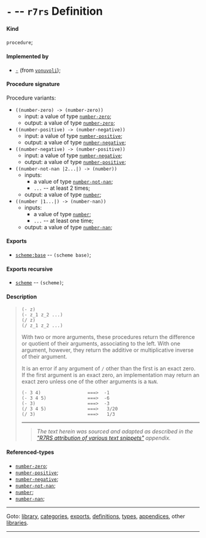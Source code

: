 

<a id='definition__r7rs__ZZZZ__2d'></a>

# `-` -- `r7rs` Definition


<a id='definition__r7rs__ZZZZ__2d__kind'></a>

#### Kind

`procedure`;


<a id='definition__r7rs__ZZZZ__2d__implemented-by'></a>

#### Implemented by

 * [`-`](../../vonuvoli/definitions/ZZZZ__2d.md#definition__vonuvoli__ZZZZ__2d) (from [`vonuvoli`](../../vonuvoli/_index.md#library__vonuvoli));


<a id='definition__r7rs__ZZZZ__2d__procedure-signature'></a>

#### Procedure signature

Procedure variants:
 * `((number-zero) -> (number-zero))`
   * input: a value of type [`number-zero`](../../r7rs/types/number-zero.md#type__r7rs__number-zero);
   * output: a value of type [`number-zero`](../../r7rs/types/number-zero.md#type__r7rs__number-zero);
 * `((number-positive) -> (number-negative))`
   * input: a value of type [`number-positive`](../../r7rs/types/number-positive.md#type__r7rs__number-positive);
   * output: a value of type [`number-negative`](../../r7rs/types/number-negative.md#type__r7rs__number-negative);
 * `((number-negative) -> (number-positive))`
   * input: a value of type [`number-negative`](../../r7rs/types/number-negative.md#type__r7rs__number-negative);
   * output: a value of type [`number-positive`](../../r7rs/types/number-positive.md#type__r7rs__number-positive);
 * `((number-not-nan |2...|) -> (number))`
   * inputs:
     * a value of type [`number-not-nan`](../../r7rs/types/number-not-nan.md#type__r7rs__number-not-nan);
     * `...` -- at least 2 times;
   * output: a value of type [`number`](../../r7rs/types/number.md#type__r7rs__number);
 * `((number |1...|) -> (number-nan))`
   * inputs:
     * a value of type [`number`](../../r7rs/types/number.md#type__r7rs__number);
     * `...` -- at least one time;
   * output: a value of type [`number-nan`](../../r7rs/types/number-nan.md#type__r7rs__number-nan);


<a id='definition__r7rs__ZZZZ__2d__exports'></a>

#### Exports

 * [`scheme:base`](../../r7rs/exports/scheme_3a_base.md#export__r7rs__scheme_3a_base) -- `(scheme base)`;


<a id='definition__r7rs__ZZZZ__2d__exports-recursive'></a>

#### Exports recursive

 * [`scheme`](../../r7rs/exports/scheme.md#export__r7rs__scheme) -- `(scheme)`;


<a id='definition__r7rs__ZZZZ__2d__description'></a>

#### Description

> ````
> (- z)
> (- z_1 z_2 ...)
> (/ z)
> (/ z_1 z_2 ...)
> ````
> 
> 
> With two or more arguments, these procedures return the difference or
> quotient of their arguments, associating to the left.  With one argument,
> however, they return the additive or multiplicative inverse of their argument.
> 
> It is an error if any argument of `/` other than the first is an exact zero.
> If the first argument is an exact zero, an implementation may return an
> exact zero unless one of the other arguments is a `NaN`.
> 
> ````
> (- 3 4)                 ===>  -1
> (- 3 4 5)               ===>  -6
> (- 3)                   ===>  -3
> (/ 3 4 5)               ===>   3/20
> (/ 3)                   ===>   1/3
> ````
> 
> 
> ----
> > *The text herein was sourced and adapted as described in the ["R7RS attribution of various text snippets"](../../r7rs/appendices/attribution.md#appendix__r7rs__attribution) appendix.*


<a id='definition__r7rs__ZZZZ__2d__referenced-types'></a>

#### Referenced-types

 * [`number-zero`](../../r7rs/types/number-zero.md#type__r7rs__number-zero);
 * [`number-positive`](../../r7rs/types/number-positive.md#type__r7rs__number-positive);
 * [`number-negative`](../../r7rs/types/number-negative.md#type__r7rs__number-negative);
 * [`number-not-nan`](../../r7rs/types/number-not-nan.md#type__r7rs__number-not-nan);
 * [`number`](../../r7rs/types/number.md#type__r7rs__number);
 * [`number-nan`](../../r7rs/types/number-nan.md#type__r7rs__number-nan);

----

Goto: [library](../../r7rs/_index.md#library__r7rs), [categories](../../r7rs/categories/_index.md#toc__r7rs__categories), [exports](../../r7rs/exports/_index.md#toc__r7rs__exports), [definitions](../../r7rs/definitions/_index.md#toc__r7rs__definitions), [types](../../r7rs/types/_index.md#toc__r7rs__types), [appendices](../../r7rs/appendices/_index.md#toc__r7rs__appendices), other [libraries](../../_libraries.md#toc__libraries).

----

